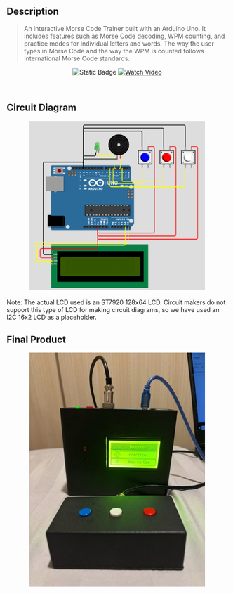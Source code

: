 ## Description
> An interactive Morse Code Trainer built with an Arduino Uno. It includes features such as Morse Code decoding, WPM counting, and practice modes for individual letters and words. The way the user types in Morse Code and the way the WPM is counted follows International Morse Code standards.

<div align="center">

![Static Badge](https://img.shields.io/badge/Report-Read-blue?logo=readthedocs&logoColor=blue&link=https://github.com/rafaelsutiono/Morse-Code-Trainer/blob/main/Arduino_morse_code_report.pdf)
[![Watch Video](https://img.shields.io/badge/Watch%20Video-MP4-red?logo=video)](https://raw.githubusercontent.com/rafaelsutiono/Morse-Code-Trainer/main/morsedemo.mp4?raw=true)

</div>
<br/>

## Circuit Diagram
<div align="center"><img src="morsediagram.PNG" alt="Circuit Diagram" width="400"/></div>
<br/>
Note: The actual LCD used is an ST7920 128x64 LCD. Circuit makers do not support this type of LCD for making circuit diagrams, so we have used an I2C 16x2 LCD as a placeholder.
<br/>

## Final Product
<div align="center"><img src="morse.jpg" alt="Final Product" width="400"/></div>
